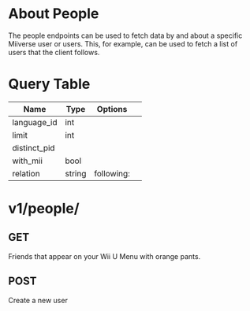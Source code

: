 # About People

 The people endpoints can be used to fetch data by and about a specific Miiverse user or users. This, for example, can be used to fetch a list of users that the client follows.

# Query Table

| Name         | Type   | Options        |     |
| ------------ | ------ | -------------- | --- |
| language_id  | int    |                |     |
| limit        | int    |                |     |
| distinct_pid |        |                |     |
| with_mii     | bool   |                |     |
| relation     | string | following:<br> |     |

# v1/people/

## GET

Friends that appear on your Wii U Menu with orange pants.

## POST

Create a new user
